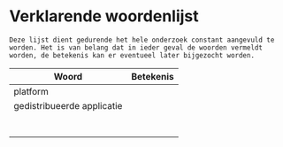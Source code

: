 # Verklarende woordenlijst
`Deze lijst dient gedurende het hele onderzoek constant aangevuld te worden. Het is van belang dat in ieder geval de woorden vermeldt worden, de betekenis kan er eventueel later bijgezocht worden.`

| Woord | Betekenis |
| ---- | ----------------- |
| platform |  |
| gedistribueerde applicatie | |
| | |
| | |
| | |
| | |
| | |
| | |
| | |
